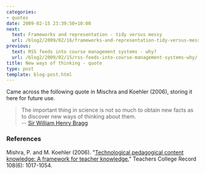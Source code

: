 ```yaml
---
categories:
- quotes
date: 2009-02-15 23:39:50+10:00
next:
  text: Frameworks and representation - tidy versus messy
  url: /blog2/2009/02/16/frameworks-and-representation-tidy-versus-messy/
previous:
  text: RSS feeds into course management systems - why?
  url: /blog2/2009/02/15/rss-feeds-into-course-management-systems-why/
title: New ways of thinking - quote
type: post
template: blog-post.html
---
```

Came across the following quote in Mischra and Koehler (2006), storing it here for future use.

> The important thing in science is not so much to obtain new facts as to discover new ways of thinking about them.  
> \-- [Sir William Henry Bragg](http://en.wikipedia.org/wiki/William_Henry_Bragg)

### References

Mishra, P. and M. Koehler (2006). "[Technological pedagogical content knowledge: A framework for teacher knowledge.](http://punya.educ.msu.edu/publications/journal_articles/mishra-koehler-tcr2006.pdf)" Teachers College Record 108(6): 1017-1054.